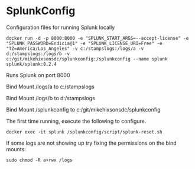 # SplunkConfig
Configuration files for running Splunk locally

```console
docker run -d -p 8000:8000 -e "SPLUNK_START_ARGS=--accept-license" -e "SPLUNK_PASSWORD=Endicia@1" -e "SPLUNK_LICENSE_URI=Free" -e "TZ=America/Los_Angeles" -v c:/stampslogs:/logs/a -v d:/stampslogs:/logs/b -v c:/git/mikehixsonsdc/splunkconfig:/splunkconfig --name splunk splunk/splunk:8.2.4
```

Runs Splunk on port 8000

Bind Mount /logs/a to c:/stampslogs

Bind Mount /logs/b to d:/stampslogs

Bind Mount /splunkconfig to c:/git/mikehixsonsdc/splunkconfig


The first time running, execute the following to configure.

```console
docker exec -it splunk /splunkconfig/script/splunk-reset.sh
```

If some logs are not showing up try fixing the permissions on the bind mounts:

```console
sudo chmod -R a+rwx /logs
```
